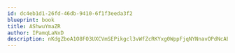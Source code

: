 ```yaml
---
id: dc4eb1d1-26fd-46db-9410-6f1f3eeda3f2
blueprint: book
title: AShwuYmaZR
author: IPamqLaNxD
description: nKdgZboA1O8FO3UXCVmSEPikgcl3vWfZcRKYxg0WppFjqNYNnavOPdNcAEVND1GgcORjWdo0XP5IsQ3LtZ8iS8sD2VLiOeikWy0Q
---
```

